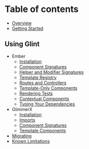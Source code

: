 # Table of contents

- [Overview](overview.md)
- [Getting Started](getting-started.md)

## Using Glint

- Ember
  - [Installation](ember/installation.md)
  - [Component Signatures](ember/component-signatures.md)
  - [Helper and Modifier Signatures](ember/helper-and-modifier-signatures.md)
  - [Template Registry](ember/template-registry.md)
  - [Routes and Controllers](ember/routes-and-controllers.md)
  - [Template-Only Components](ember/template-only-components.md)
  - [Rendering Tests](ember/rendering-tests.md)
  - [Contextual Components](ember/contextual-components.md)
  - [Typing Your Dependencies](ember/typing-your-dependencies.md)
- GlimmerX
  - [Installation](glimmerx/installation.md)
  - [Imports](glimmerx/imports.md)
  - [Component Signatures](glimmerx/signatures.md)
  - [Template Components](glimmerx/template-components.md)
- [Migrating](migrating.md)
- [Known Limitations](known-limitations.md)
